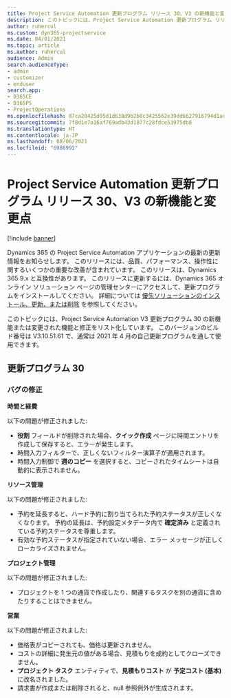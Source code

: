```yaml
---
title: Project Service Automation 更新プログラム リリース 30、V3 の新機能と変更点
description: このトピックには、Project Service Automation 更新プログラム リリース 30、V3 で利用可能な機能と修正をリスト化しています。
author: ruhercul
ms.custom: dyn365-projectservice
ms.date: 04/01/2021
ms.topic: article
ms.author: ruhercul
audience: Admin
search.audienceType:
- admin
- customizer
- enduser
search.app:
- D365CE
- D365PS
- ProjectOperations
ms.openlocfilehash: 07ca20425d05d1d638d9b2b8c3425562e39dd6627916794d1ad8441f00658459
ms.sourcegitcommit: 7f8d1e7a16af769adb43d1877c28fdce53975db8
ms.translationtype: HT
ms.contentlocale: ja-JP
ms.lasthandoff: 08/06/2021
ms.locfileid: "6986992"
---
```

# <a name="whats-new-or-changed-in-project-service-automation-update-release-30-v3"></a>Project Service Automation 更新プログラム リリース 30、V3 の新機能と変更点

[!include [banner](../includes/psa-now-project-operations.md)]

Dynamics 365 の Project Service Automation アプリケーションの最新の更新情報をお知らせします。 このリリースには、品質、パフォーマンス、操作性に関するいくつかの重要な改善が含まれています。 このリリースは、Dynamics 365 9.x と互換性があります。 このリリースに更新するには、Dynamics 365 オンライン ソリューション ページの管理センターにアクセスして、更新プログラムをインストールしてください。 詳細については [優先ソリューションのインストール、更新、または削除](/power-platform/admin/install-remove-preferred-solution.md) を参照してください。

このトピックには、Project Service Automation V3 更新プログラム 30 の新機能または変更された機能と修正をリスト化しています。 このバージョンのビルド番号は V3.10.51.61 で、通常は 2021 年 4 月の自己更新プログラムを通して使用できます。

## <a name="update-release-30"></a>更新プログラム 30

### <a name="bug-fixes"></a>バグの修正

**時間と経費**

以下の問題が修正されました:

- **役割** フィールドが削除された場合、**クイック作成** ページに時間エントリを作成して保存すると、エラーが発生します。
- 時間入力フィルターで、正しくないフィルター演算子が適用されます。
- 時間入力制御で **週のコピー** を選択すると、コピーされたタイムシートは自動的に表示されません。

**リソース管理**

以下の問題が修正されました:

- 予約を延長すると、ハード予約に割り当てられた予約ステータスが正しくなくなります。 予約の延長は、予約設定メタデータ内で **確定済み** と定義されている予約ステータスを尊重します。
- 有効な予約ステータスが指定されていない場合、エラー メッセージが正しくローカライズされません。

**プロジェクト管理**

以下の問題が修正されました:

- プロジェクトを 1 つの通貨で作成したり、関連するタスクを別の通貨に含めたりすることはできません。

**営業**

以下の問題が修正されました:

- 価格表がコピーされても、価格は更新されません。
- コストの詳細に発生元の値がある場合、見積もりを成約としてクローズできません。
- **プロジェクト タスク** エンティティで、**見積もりコスト** が **予定コスト (基本)** に改名されました。
- 請求書が作成または削除されると、null 参照例外が生成されます。
